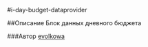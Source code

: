 #i-day-budget-dataprovider

##Описание
Блок данных дневного бюджета

###Автор
[evolkowa](https://staff.yandex-team.ru/evolkowa)
